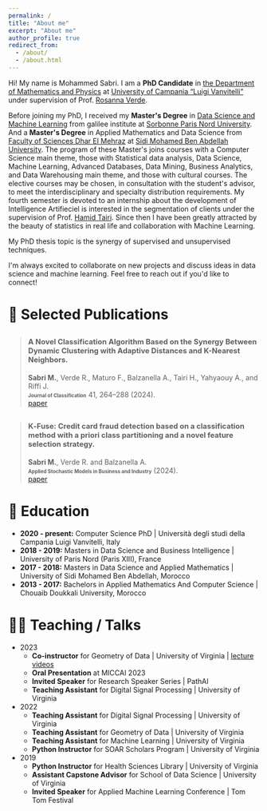 ```yaml
---
permalink: /
title: "About me"
excerpt: "About me"
author_profile: true
redirect_from: 
  - /about/
  - /about.html
---
```


Hi! My name is Mohammed Sabri. I am a **PhD Candidate** in [the Department of Mathematics and Physics](https://www.matfis.unicampania.it/) at [University of Campania “Luigi Vanvitelli”](https://international.unicampania.it/index.php/en/) under supervision of Prof. [Rosanna Verde](https://www.researchgate.net/profile/Rosanna_Verde).

Before joining my PhD, I received my **Master's Degree** in [Data Science and Machine Learning](https://lipn.univ-paris13.fr/~bennani/Web_Master_Info/Master_Info_EID2_Anglais.html) from galilee institute at [Sorbonne Paris Nord University](https://galilee.univ-paris13.fr/). And a **Master's Degree** in Applied Mathematics and Data Science from [Faculty of Sciences Dhar El Mehraz](http://www.fsdmfes.ac.ma/) at [Sidi Mohamed Ben Abdellah University](http://www.usmba.ac.ma/~usmba2/). The program of these Master's joins courses with a Computer Science main theme, those with Statistical data analysis, Data Science, Machine Learning, Advanced Databases, Data Mining, Business Analytics, and Data Warehousing main theme, and those with cultural courses. The elective courses may be chosen, in consultation with the student's advisor, to meet the interdisciplinary  and specialty distribution requirements. My fourth semester is devoted to an internship about the development of Intelligence Artifieciel is interested in the segmentation of clients under the supervision of Prof. [Hamid Tairi](https://scholar.google.fr/citations?user=eBF5ZcwAAAAJ&hl=fr). Since then I have been greatly attracted by the beauty of statistics in real life and collaboration with Machine Learning.

My PhD thesis topic is the synergy of supervised and unsupervised techniques.


I'm always excited to collaborate on new projects and discuss ideas in data science and machine learning. Feel free to reach out if you'd like to connect!

# 📝 Selected Publications

> ## <span style="font-size: 0.7em;">A Novel Classification Algorithm Based on the Synergy Between Dynamic Clustering with Adaptive Distances and K-Nearest Neighbors.</span> <br>
> **Sabri M.**, Verde R., Maturo F., Balzanella A., Tairi H., Yahyaouy A., and Riffi J. <br>
> **<span style="font-size: 0.7em;">Journal of Classification</span>** 41, 264–288 (2024). <br>
> [paper](https://link.springer.com/article/10.1007/s00357-024-09471-5)

> ## <span style="font-size: 0.7em;"> K‐Fuse: Credit card fraud detection based on a classification method with a priori class partitioning and a novel feature selection strategy. </span> <br>
> **Sabri M.**, Verde R. and Balzanella A. <br>
> **<span style="font-size: 0.7em;">Applied Stochastic Models in Business and Industry</span>** (2024). <br>
> [paper](https://onlinelibrary.wiley.com/doi/abs/10.1002/asmb.2868)

# 📖 Education
- **2020 - present:** Computer Science PhD &#124; Università degli studi della Campania Luigi Vanvitelli, Italy
- **2018 - 2019:** Masters in Data Science and Business Intelligence &#124; University of Paris Nord (Paris XIII), France
- **2017 - 2018:** Masters in Data Science and Applied Mathematics &#124; University of Sidi Mohamed Ben Abdellah, Morocco
- **2013 - 2017:** Bachelors in Applied Mathematics And Computer Science &#124; Chouaib Doukkali University, Morocco

# 👨‍🏫 Teaching / Talks
- 2023
  - **Co-instructor** for Geometry of Data &#124; University of Virginia &#124; [lecture videos](https://www.youtube.com/watch?v=tzu-Gl3N614&list=PL9f1MuX_YDqdNg2gsAMGWDTEr5IuEAJb-)
  - **Oral Presentation** at MICCAI 2023
  - **Invited Speaker** for Research Speaker Series &#124; PathAI
  - **Teaching Assistant** for Digital Signal Processing &#124; University of Virginia
- 2022
  - **Teaching Assistant** for Digital Signal Processing &#124; University of Virginia
  - **Teaching Assistant** for Geometry of Data &#124; University of Virginia
  - **Teaching Assistant** for Machine Learning &#124; University of Virginia
  - **Python Instructor** for SOAR Scholars Program &#124; University of Virginia
- 2019
  - **Python Instructor** for Health Sciences Library &#124; University of Virginia
  - **Assistant Capstone Advisor** for School of Data Science &#124; University of Virginia
  - **Invited Speaker** for Applied Machine Learning Conference &#124; Tom Tom Festival 
